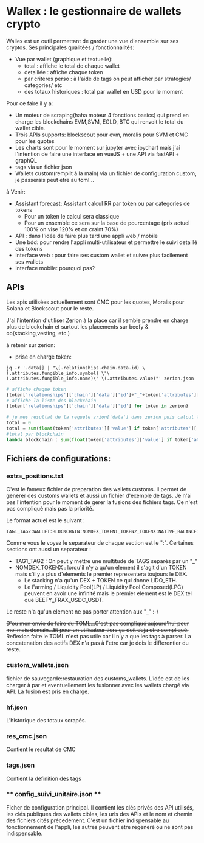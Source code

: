 # Wallex : le gestionnaire de wallets crypto

Wallex est un outil permettant de garder une vue d'ensemble sur ses cryptos.
Ses principales qualitées / fonctionnalités:

* Vue par wallet (graphique et textuelle):
  * total : affiche le total de chaque wallet
  * detaillée : affiche chaque token
  * par criteres perso : à l'aide de tags on peut afficher par strategies/ categories/ etc
  * des totaux historiques : total par wallet en USD pour le moment

Pour ce faire il y a:
* Un moteur de scraping(haha moteur 4 fonctions basics) qui prend en charge les blockchains EVM,SVM, EGLD, BTC qui renvoit le total du wallet cible.
* Trois APIs supports: blockscout pour evm,  moralis pour SVM et CMC pour les quotes
* Les charts sont pour le moment sur jupyter avec ipychart mais j'ai l'intention de faire une interface en vueJS + une API via fastAPI + graphQL
* tags via un fichier json
* Wallets custom(remplit à la main) via un fichier de configuration custom, je passerais peut etre au toml...

à Venir:
* Assistant forecast: Assistant calcul RR par token ou par categories de tokens
  * Pour un token le calcul sera classique
  * Pour un ensemble ce sera sur la base de pourcentage (prix actuel 100% on vise 120% et on craint 70%)
* API : dans l'idée de faire plus tard une appli web / mobile
* Une bdd: pour rendre l'appli multi-utilisateur et permettre le suivi detaillé des tokens
* Interface web : pour faire ses custom wallet et suivre plus facilement ses wallets
* Interface mobile: pourquoi pas?

## APIs

Les apis utilisées actuellement sont CMC pour les quotes, Moralis pour Solana et Blockscout pour le reste.

J'ai l'intention d'utiliser Zerion à la place car il semble prendre en charge plus de blockchain et surtout les placements sur beefy & co(stacking,vesting, etc.)

à retenir sur zerion:

* prise en charge token: 

```code
jq -r '.data[] | "\(.relationships.chain.data.id) \(.attributes.fungible_info.symbol) \"\(.attributes.fungible_info.name)\" \(.attributes.value)"' zerion.json
```
```python
# affiche chaque token
{token['relationships']['chain']['data']['id']+"_"+token['attributes']['fungible_info']['symbol']:{'symbol':token['attributes']['fungible_info']['symbol'],'name':token['attributes']['fungible_info']['name'],'usd_balance':token['attributes']['value']} for token in zerion}
# affiche la liste des blockchain
{token['relationships']['chain']['data']['id'] for token in zerion}

# je mes resultat de la requete zrion['data'] dans zerion puis calcul le total
total = 0
total = sum(float(token['attributes']['value'] if token['attributes']['value'] else 0) for token in zerion)
#total par blockchain
lambda blockchain : sum(float(token['attributes']['value'] if token['attributes']['value'] and token['relationships']['chain']['data']['id'] == blockchain else 0) for token in zerion)
```


## Fichiers de configurations:

### extra_positions.txt

C'est le fameux fichier de preparation des wallets customs. Il permet de generer des customs wallets et aussi un fichier d'exemple de tags.
Je n'ai pas l'intention pour le moment de gerer la fusions des fichiers tags. Ce n'est pas compliqué mais pas la priorité.

Le format actuel est le suivant :

```code
TAG1_TAG2:WALLET:BLOCKCHAIN:NOMDEX_TOKEN1_TOKEN2_TOKENX:NATIVE_BALANCE:USD_BALANCE:EXCHANGE_RATE
```

Comme vous le voyez le separateur de chaque section est le ":".
Certaines sections ont aussi un separateur :

* TAG1_TAG2 : On peut y mettre une multitude de TAGS separés par un "_"
* NOMDEX_TOKENX : lorqu'il n'y a qu'un element il s'agit d'un TOKEN mais s'il y a plus d'elements le premier representera toujours le DEX.
  * Le stacking n'a qu'un DEX + TOKEN ce qui donne LIDO_ETH. 
  * Le Farming / Liquidity Pool(LP) / Liquidity Pool Composed(LPC) peuvent en avoir une infinité mais le premier element est le DEX tel que BEEFY_FRAX_USDC_USDT.

Le reste n'a qu'un element ne pas porter attention aux "_" :-/

~~D'ou mon envie de faire du TOML...C'est pas compliqué aujourd'hui pour moi mais demain...Et pour un utilisateur tiers ça doit deja etre compliqué.~~
Reflexion faite le TOML n'est pas utile car il n'y a que les tags à parser. La concatenation des actifs DEX n'a pas à l'etre car je dois le differentier du reste.

### custom_wallets.json

fichier de sauvegarde:restauration des customs_wallets. L'idée est de les charger à par et eventuellement les fusionner avec les wallets chargé via API. La fusion est pris en charge.

### hf.json

L'historique des totaux scrapés.

### res_cmc.json

Contient le resultat de CMC

### tags.json

Contient la definition des tags

### ** config_suivi_unitaire.json **

Ficher de configuration principal. Il contient les clés privés des API utilisés, les clés publiques des wallets cibles, les urls des APIs et le nom et chemin des fichiers cités précedement. C'est un fichier indispensable au fonctionnement de l'appli, les autres peuvent etre regeneré ou ne sont pas indispensable.


